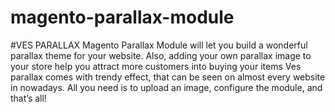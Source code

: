 # magento-parallax-module
#VES PARALLAX  Magento Parallax Module will let you build a wonderful parallax theme for your website. Also, adding your own parallax image to your store help you attract more customers into buying your items  Ves parallax comes with trendy effect, that can be seen on almost every website in nowadays. All you need is to upload an image, configure the module, and that’s all!
